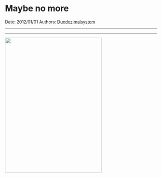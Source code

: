 # Maybe no more

Date: 2012/01/01
Authors: [Duodezimalsystem](http://duodezimal.me)

---
---

<img src="http://www.neuemedienkassel.de/wp-content/uploads/2012/01/marlboro-320x447.jpg" alt="" title="marlboro" width="320" height="447" class="alignnone size-medium wp-image-407" />
